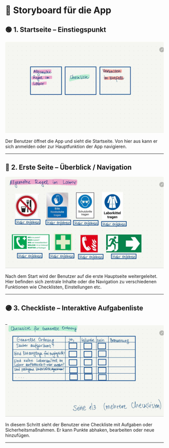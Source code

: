 # 📱 Storyboard für die App

## 🟢 1. Startseite – Einstiegspunkt

![1_Startseite](./Wireframes/Startseite.jpg)

Der Benutzer öffnet die App und sieht die Startseite. Von hier aus kann er sich anmelden oder zur Hauptfunktion der App navigieren.

---

## 🔵 2. Erste Seite – Überblick / Navigation

![2_Erste Seite](./Wireframes/Erste%20Seite.jpg)

Nach dem Start wird der Benutzer auf die erste Hauptseite weitergeleitet. Hier befinden sich zentrale Inhalte oder die Navigation zu verschiedenen Funktionen wie Checklisten, Einstellungen etc.

---

## 🟣 3. Checkliste – Interaktive Aufgabenliste
_
![3_Checkliste](./Wireframes/Checkliste.jpg)

In diesem Schritt sieht der Benutzer eine Checkliste mit Aufgaben oder Sicherheitsmaßnahmen. Er kann Punkte abhaken, bearbeiten oder neue hinzufügen.

---

